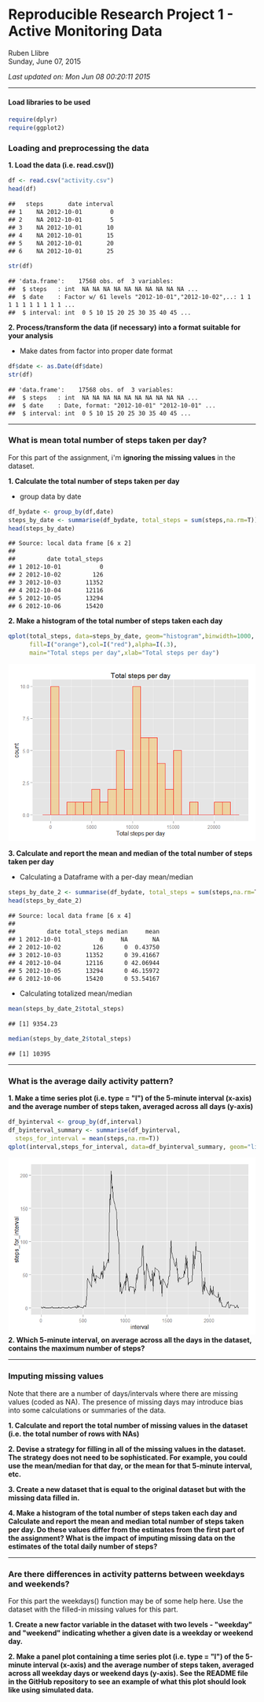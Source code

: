 # Reproducible Research Project 1 - Active Monitoring Data
Ruben Llibre  
Sunday, June 07, 2015  

*Last updated on: Mon Jun 08 00:20:11 2015*

***

#### Load libraries to be used

```r
require(dplyr)
require(ggplot2)
```

### Loading and preprocessing the data

**1. Load the data (i.e. read.csv())**


```r
df <- read.csv("activity.csv")
head(df)
```

```
##   steps       date interval
## 1    NA 2012-10-01        0
## 2    NA 2012-10-01        5
## 3    NA 2012-10-01       10
## 4    NA 2012-10-01       15
## 5    NA 2012-10-01       20
## 6    NA 2012-10-01       25
```

```r
str(df)
```

```
## 'data.frame':	17568 obs. of  3 variables:
##  $ steps   : int  NA NA NA NA NA NA NA NA NA NA ...
##  $ date    : Factor w/ 61 levels "2012-10-01","2012-10-02",..: 1 1 1 1 1 1 1 1 1 1 ...
##  $ interval: int  0 5 10 15 20 25 30 35 40 45 ...
```

**2. Process/transform the data (if necessary) into a format suitable for your analysis**

+ Make dates from factor into proper date format

```r
df$date <- as.Date(df$date)
str(df)
```

```
## 'data.frame':	17568 obs. of  3 variables:
##  $ steps   : int  NA NA NA NA NA NA NA NA NA NA ...
##  $ date    : Date, format: "2012-10-01" "2012-10-01" ...
##  $ interval: int  0 5 10 15 20 25 30 35 40 45 ...
```

***
### What is mean total number of steps taken per day?

For this part of the assignment, i'm **ignoring the missing values** in the dataset.

**1. Calculate the total number of steps taken per day**

+ group data by date

```r
df_bydate <- group_by(df,date)
steps_by_date <- summarise(df_bydate, total_steps = sum(steps,na.rm=T))
head(steps_by_date)
```

```
## Source: local data frame [6 x 2]
## 
##         date total_steps
## 1 2012-10-01           0
## 2 2012-10-02         126
## 3 2012-10-03       11352
## 4 2012-10-04       12116
## 5 2012-10-05       13294
## 6 2012-10-06       15420
```

**2. Make a histogram of the total number of steps taken each day**


```r
qplot(total_steps, data=steps_by_date, geom="histogram",binwidth=1000,
      fill=I("orange"),col=I("red"),alpha=I(.3),
      main="Total steps per day",xlab="Total steps per day")
```

![](PA1_template_files/figure-html/plotTSteps-1.png) 

**3. Calculate and report the mean and median of the total number of steps taken per day**

+ Calculating a Dataframe with a per-day mean/median

```r
steps_by_date_2 <- summarise(df_bydate, total_steps = sum(steps,na.rm=T), median=median(steps,na.rm=T),mean=mean(steps,na.rm=T))
head(steps_by_date_2)
```

```
## Source: local data frame [6 x 4]
## 
##         date total_steps median     mean
## 1 2012-10-01           0     NA       NA
## 2 2012-10-02         126      0  0.43750
## 3 2012-10-03       11352      0 39.41667
## 4 2012-10-04       12116      0 42.06944
## 5 2012-10-05       13294      0 46.15972
## 6 2012-10-06       15420      0 53.54167
```
+ Calculating totalized mean/median

```r
mean(steps_by_date_2$total_steps)
```

```
## [1] 9354.23
```

```r
median(steps_by_date_2$total_steps)
```

```
## [1] 10395
```
***

### What is the average daily activity pattern?

**1. Make a time series plot (i.e. type = "l") of the 5-minute interval (x-axis) and the average number of steps taken, averaged across all days (y-axis)**


```r
df_byinterval <- group_by(df,interval)
df_byinterval_summary <- summarise(df_byinterval, 
  steps_for_interval = mean(steps,na.rm=T))
qplot(interval,steps_for_interval, data=df_byinterval_summary, geom="line")
```

![](PA1_template_files/figure-html/unnamed-chunk-3-1.png) 
**2. Which 5-minute interval, on average across all the days in the dataset, contains the maximum number of steps?**

***

### Imputing missing values

Note that there are a number of days/intervals where there are missing values (coded as NA). The presence of missing days may introduce bias into some calculations or summaries of the data.

**1. Calculate and report the total number of missing values in the dataset (i.e. the total number of rows with NAs)**

**2. Devise a strategy for filling in all of the missing values in the dataset. The strategy does not need to be sophisticated. For example, you could use the mean/median for that day, or the mean for that 5-minute interval, etc.**

**3. Create a new dataset that is equal to the original dataset but with the missing data filled in.**

**4. Make a histogram of the total number of steps taken each day and Calculate and report the mean and median total number of steps taken per day. Do these values differ from the estimates from the first part of the assignment? What is the impact of imputing missing data on the estimates of the total daily number of steps?**

***

### Are there differences in activity patterns between weekdays and weekends?

For this part the weekdays() function may be of some help here. Use the dataset with the filled-in missing values for this part.

**1. Create a new factor variable in the dataset with two levels - "weekday" and "weekend" indicating whether a given date is a weekday or weekend day.**

**2. Make a panel plot containing a time series plot (i.e. type = "l") of the 5-minute interval (x-axis) and the average number of steps taken, averaged across all weekday days or weekend days (y-axis). See the README file in the GitHub repository to see an example of what this plot should look like using simulated data.**
